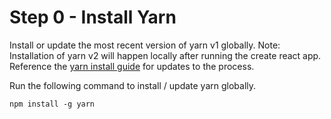 # Step 0 - Install Yarn

Install or update the most recent version of yarn v1 globally. Note: Installation of yarn v2 will happen locally after running the create react app. Reference the [yarn install guide](https://yarnpkg.com/getting-started/install) for updates to the process.

Run the following command to install / update yarn globally.

```shell
npm install -g yarn
```
